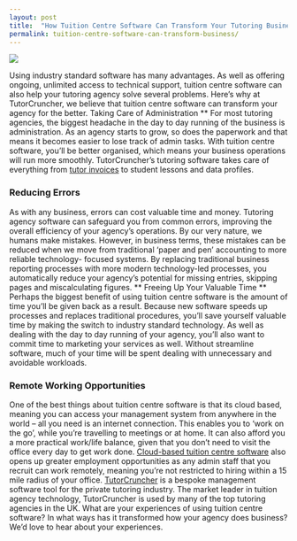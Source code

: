 ```yaml
---
layout: post
title:  "How Tuition Centre Software Can Transform Your Tutoring Business"
permalink: tuition-centre-software-can-transform-business/
---
```

<img src="{{ site.static}}/img/blogs/John_Ellis_at_CERN.jpg" alt-text="Paper Desk"/>

Using industry standard software has many advantages. As well as offering ongoing, unlimited access to
technical support, tuition centre software can also help your tutoring agency
solve several problems. Here’s why at TutorCruncher, we believe that tuition
centre software can transform your agency for the better. Taking Care of
Administration ** For most tutoring agencies, the biggest headache in the day
to day running of the business is administration. As an agency starts to grow,
so does the paperwork and that means it becomes easier to lose track of admin
tasks. With tuition centre software, you’ll be better organised, which means
your business operations will run more smoothly. TutorCruncher’s tutoring
software takes care of everything from [tutor invoices](https://tutorcruncher.com/features/automated-invoicing-payroll/) to
student lessons and data profiles.

### Reducing Errors

As with any business,
errors can cost valuable time and money. Tutoring agency software can
safeguard you from common errors, improving the overall efficiency of your
agency’s operations. By our very nature, we humans make mistakes. However, in
business terms, these mistakes can be reduced when we move from traditional
‘paper and pen’ accounting to more reliable technology- focused systems. By
replacing traditional business reporting processes with more modern
technology-led processes, you automatically reduce your agency’s potential for
missing entries, skipping pages and miscalculating figures. ** Freeing Up Your
Valuable Time ** Perhaps the biggest benefit of using tuition centre software
is the amount of time you’ll be given back as a result. Because new software
speeds up processes and replaces traditional procedures, you’ll save yourself
valuable time by making the switch to industry standard technology. As well as
dealing with the day to day running of your agency, you’ll also want to commit
time to marketing your services as well. Without streamline software, much of
your time will be spent dealing with unnecessary and avoidable workloads.

### Remote Working Opportunities

One of the best things about tuition centre
software is that its cloud based, meaning you can access your management
system from anywhere in the world – all you need is an internet connection.
This enables you to ‘work on the go’, while you’re travelling to meetings or
at home. It can also afford you a more practical work/life balance, given that
you don’t need to visit the office every day to get work done. [Cloud-based tuition centre software](/features/cloud-software) also opens up greater employment opportunities as any admin staff that
you recruit can work remotely, meaning you’re not restricted to hiring within
a 15 mile radius of your office. [TutorCruncher](/) is a bespoke management software tool
for the private tutoring industry. The market leader in tuition agency
technology, TutorCruncher is used by many of the top tutoring agencies in the
UK. What are your experiences of using tuition centre software? In what ways
has it transformed how your agency does business? We’d love to hear about your
experiences.
